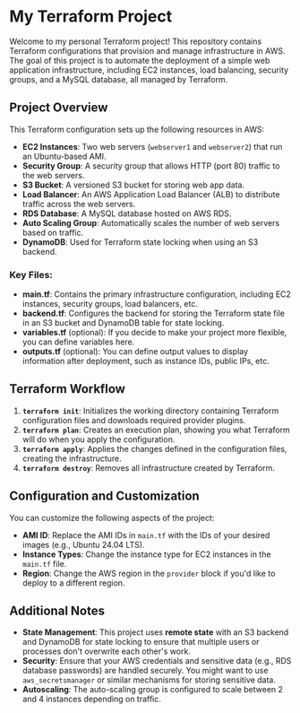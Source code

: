 # My Terraform Project

Welcome to my personal Terraform project! This repository contains Terraform configurations that provision and manage infrastructure in AWS. The goal of this project is to automate the deployment of a simple web application infrastructure, including EC2 instances, load balancing, security groups, and a MySQL database, all managed by Terraform.

## Project Overview

This Terraform configuration sets up the following resources in AWS:

- **EC2 Instances**: Two web servers (`webserver1` and `webserver2`) that run an Ubuntu-based AMI.
- **Security Group**: A security group that allows HTTP (port 80) traffic to the web servers.
- **S3 Bucket**: A versioned S3 bucket for storing web app data.
- **Load Balancer**: An AWS Application Load Balancer (ALB) to distribute traffic across the web servers.
- **RDS Database**: A MySQL database hosted on AWS RDS.
- **Auto Scaling Group**: Automatically scales the number of web servers based on traffic.
- **DynamoDB**: Used for Terraform state locking when using an S3 backend.

### Key Files:

- **main.tf**: Contains the primary infrastructure configuration, including EC2 instances, security groups, load balancers, etc.
- **backend.tf**: Configures the backend for storing the Terraform state file in an S3 bucket and DynamoDB table for state locking.
- **variables.tf** (optional): If you decide to make your project more flexible, you can define variables here.
- **outputs.tf** (optional): You can define output values to display information after deployment, such as instance IDs, public IPs, etc.

## Terraform Workflow

1. **`terraform init`**: Initializes the working directory containing Terraform configuration files and downloads required provider plugins.
2. **`terraform plan`**: Creates an execution plan, showing you what Terraform will do when you apply the configuration.
3. **`terraform apply`**: Applies the changes defined in the configuration files, creating the infrastructure.
4. **`terraform destroy`**: Removes all infrastructure created by Terraform.

## Configuration and Customization

You can customize the following aspects of the project:

- **AMI ID**: Replace the AMI IDs in `main.tf` with the IDs of your desired images (e.g., Ubuntu 24.04 LTS).
- **Instance Types**: Change the instance type for EC2 instances in the `main.tf` file.
- **Region**: Change the AWS region in the `provider` block if you'd like to deploy to a different region.

## Additional Notes

- **State Management**: This project uses **remote state** with an S3 backend and DynamoDB for state locking to ensure that multiple users or processes don't overwrite each other's work.
- **Security**: Ensure that your AWS credentials and sensitive data (e.g., RDS database passwords) are handled securely. You might want to use `aws_secretsmanager` or similar mechanisms for storing sensitive data.
- **Autoscaling**: The auto-scaling group is configured to scale between 2 and 4 instances depending on traffic.
